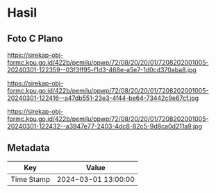 # Hasil

## Foto C Plano

https://sirekap-obj-formc.kpu.go.id/422b/pemilu/ppwp/72/08/20/20/01/7208202001005-20240301-122359--03f3ff95-f1d3-468e-a5e7-1d0cd370aba8.jpg

https://sirekap-obj-formc.kpu.go.id/422b/pemilu/ppwp/72/08/20/20/01/7208202001005-20240301-122416--a47db551-23e3-4f44-be64-73442c9e67cf.jpg

https://sirekap-obj-formc.kpu.go.id/422b/pemilu/ppwp/72/08/20/20/01/7208202001005-20240301-122432--a3947e77-2403-4dc8-82c5-9d8ca0d211a9.jpg


## Metadata

| Key        | Value               |
| ---------- | ------------------- |
| Time Stamp | 2024-03-01 13:00:00 |



